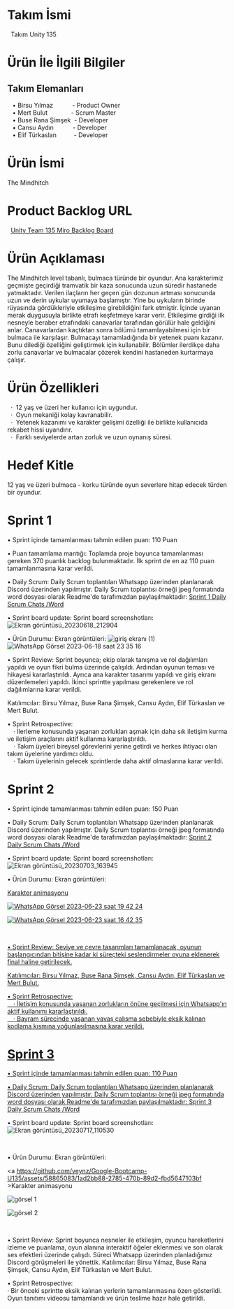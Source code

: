 <h1> Takım İsmi </h1>  &nbsp;
Takım Unity 135 &nbsp;

<h1> Ürün İle İlgili Bilgiler </h1>
<h2> Takım Elemanları </h2> 
 &nbsp;&nbsp;&nbsp;• Birsu Yılmaz &emsp;&emsp;&nbsp;&nbsp;&nbsp;- Product Owner <br>
 &nbsp;&nbsp;&nbsp;• Mert Bulut &emsp;&emsp;&emsp;&nbsp;&nbsp;- Scrum Master <br>
 &nbsp;&nbsp;&nbsp;• Buse Rana Şimşek &nbsp;- Developer <br>
 &nbsp;&nbsp;&nbsp;• Cansu Aydın &emsp;&emsp;&nbsp;&nbsp; - Developer <br>
 &nbsp;&nbsp;&nbsp;• Elif Türkaslan &emsp;&emsp;&nbsp;&nbsp;- Developer <br>
<h1> Ürün İsmi </h1>
The Mindhitch
<h1> Product Backlog URL </h1>  &nbsp;
<a href="https://miro.com/app/board/uXjVM9yPPJo=/?share_link_id=635712756836">Unity Team 135 Miro Backlog Board</a>

<h1> Ürün Açıklaması </h1>
The Mindhitch level tabanlı, bulmaca türünde bir oyundur. Ana karakterimiz geçmişte geçirdiği tramvatik bir kaza sonucunda uzun süredir hastanede yatmaktadır. Verilen ilaçların her geçen gün dozunun artması sonucunda uzun ve derin uykular uyumaya başlamıştır. Yine bu uykuların birinde rüyasında gördükleriyle etkileşime girebildiğini fark etmiştir. İçinde uyanan merak duygusuyla birlikte etrafı keşfetmeye karar verir. Etkileşime girdiği ilk nesneyle beraber etrafındaki canavarlar tarafından görülür hale geldiğini anlar. Canavarlardan kaçtıktan sonra bölümü tamamlayabilmesi için bir bulmaca ile karşılaşır. Bulmacayı tamamladığında bir yetenek puanı kazanır. Bunu dilediği özelliğini geliştirmek için kullanabilir. Bölümler ilerdikçe daha zorlu canavarlar ve bulmacalar çözerek kendini hastaneden kurtarmaya çalışır.
<h1> Ürün Özellikleri </h1>
&nbsp;&nbsp;·&nbsp; 12 yaş ve üzeri her kullanıcı için uygundur. <br>
&nbsp;&nbsp;·&nbsp; Oyun mekaniği kolay kavranabilir. <br> 
&nbsp;&nbsp;·&nbsp; Yetenek kazanımı ve karakter gelişimi özelliği ile birlikte kullanıcıda rekabet hissi uyandırır. <br>
&nbsp;&nbsp;·&nbsp; Farklı seviyelerde artan zorluk ve uzun oynanış süresi. <br>
<h1> Hedef Kitle </h1>
12 yaş ve üzeri bulmaca - korku türünde oyun severlere hitap edecek türden bir oyundur.
<h1> Sprint 1 </h1>
• Sprint içinde tamamlanması tahmin edilen puan: 110 Puan

• Puan tamamlama mantığı: Toplamda proje boyunca tamamlanması gereken 370 puanlık backlog bulunmaktadır. İlk sprint de en az 110 puan tamamlanmasına karar verildi.

• Daily Scrum: Daily Scrum toplantıları Whatsapp üzerinden planlanarak Discord üzerinden yapılmıştır. Daily Scrum toplantısı örneği jpeg formatında word dosyası olarak Readme'de tarafımızdan paylaşılmaktadır:
<a href="https://docs.google.com/document/d/1biF5NdmBiBNWBpb9tYLWm4BZfzCdM5Usdp7yv98Xwgc/edit?usp=sharing">Sprint 1 Daily Scrum Chats /Word</a> <br>

• Sprint board update: Sprint board screenshotları:![Ekran görüntüsü_20230618_212904](https://github.com/veynz/Google-Bootcamp-U135/assets/58865083/e0c28473-95ec-4b24-9636-cd33ee467910) <br>

• Ürün Durumu: Ekran görüntüleri: ![giriş ekranı (1)](https://github.com/veynz/Google-Bootcamp-U135/assets/58865083/d9623a09-ef1e-42e9-9a46-5dd3bf2070e6)
![WhatsApp Görsel 2023-06-18 saat 23 35 16](https://github.com/veynz/Google-Bootcamp-U135/assets/58865083/a8e2b8cf-ba86-4d1b-81e2-5762c125c983)
<br>

• Sprint Review: Sprint boyunca; ekip olarak tanışma ve rol dağılımları yapıldı ve oyun fikri bulma üzerinde çalışıldı. Ardından oyunun teması ve hikayesi kararlaştırıldı. Ayrıca ana karakter tasarımı yapıldı ve giriş ekranı düzenlemeleri yapıldı. İkinci sprintte yapılması gerekenlere ve rol dağılımlarına karar verildi. <br> 

Katılımcılar: Birsu Yılmaz, Buse Rana Şimşek, Cansu Aydın, Elif Türkaslan ve Mert Bulut.

• Sprint Retrospective: <br> 
&emsp;· İlerleme konusunda yaşanan zorlukları aşmak için daha sık iletişim kurma ve iletişim araçlarını aktif kullanma kararlaştırıldı. <br> 
&emsp;· Takım üyeleri bireysel görevlerini yerine getirdi ve herkes ihtiyacı olan takım üyelerine yardımcı oldu. <br> 
&emsp;· Takım üyelerinin gelecek sprintlerde daha aktif olmaslarına karar verildi.   <br>

<h1> Sprint 2 </h1>
• Sprint içinde tamamlanması tahmin edilen puan: 150 Puan <br>

• Daily Scrum: Daily Scrum toplantıları Whatsapp üzerinden planlanarak Discord üzerinden yapılmıştır. Daily Scrum toplantısı örneği jpeg formatında word dosyası olarak Readme'de tarafımızdan paylaşılmaktadır:
<a href="https://docs.google.com/document/d/1rqs89_4sVNI1pYsrzQINStc3k-wOCETMmXpVPAJ_Y7E/edit?usp=sharing">Sprint 2 Daily Scrum Chats /Word</a> <br>

• Sprint board update: Sprint board screenshotları: ![Ekran görüntüsü_20230703_163945](https://github.com/veynz/Google-Bootcamp-U135/assets/58865083/7d0997d1-c3c9-48ef-b7a5-ba8a74f8e9d2)
<br>

• Ürün Durumu: Ekran görüntüleri:

<a href="https://github.com/veynz/Google-Bootcamp-U135/assets/58865083/0fd92a7f-5a85-486b-a44d-5bf8dd1d14f6">Karakter animasyonu

![WhatsApp Görsel 2023-06-23 saat 19 42 24](https://github.com/veynz/Google-Bootcamp-U135/assets/58865083/2ee28bce-ae5c-439c-92e9-76befc491cb0)

![WhatsApp Görsel 2023-06-23 saat 16 42 35](https://github.com/veynz/Google-Bootcamp-U135/assets/58865083/14abcf39-4f11-443e-9d7b-1594cf98788c)

<br>

• Sprint Review: Seviye ve çevre tasarımları tamamlanacak, oyunun başlangıcından bitişine kadar ki süreçteki seslendirmeler oyuna eklenerek final haline getirilecek. <br> 

Katılımcılar: Birsu Yılmaz, Buse Rana Şimşek, Cansu Aydın, Elif Türkaslan ve Mert Bulut.

• Sprint Retrospective: <br> 
&emsp;· İletişim konusunda yaşanan zorlukların önüne geçilmesi için Whatsapp'ın aktif kullanımı kararlaştırıldı. <br> 
&emsp;· Bayram sürecinde yaşanan yavaş çalışma sebebiyle eksik kalınan kodlama kısmına yoğunlaşılmasına karar verildi. <br>


<h1> Sprint 3 </h1>
• Sprint içinde tamamlanması tahmin edilen puan: 110 Puan <br>

• Daily Scrum: Daily Scrum toplantıları Whatsapp üzerinden planlanarak Discord üzerinden yapılmıştır. Daily Scrum toplantısı örneği jpeg formatında word dosyası olarak Readme'de tarafımızdan paylaşılmaktadır:
<a href="https://docs.google.com/document/d/1w-YN4wOAqXJao9F5iMrOsVAfrCsXD91Uu7a7lNzn6Yo/edit?usp=sharing">Sprint 3 Daily Scrum Chats /Word</a> <br>

• Sprint board update: Sprint board screenshotları: ![Ekran görüntüsü_20230717_110530](https://github.com/veynz/Google-Bootcamp-U135/assets/58865083/cdd5e25d-5dd4-49cd-a8ac-6482c2006d39)

<br>

• Ürün Durumu: Ekran görüntüleri:

<a https://github.com/veynz/Google-Bootcamp-U135/assets/58865083/1ad2bb88-2785-470b-89d2-fbd5647103bf >Karakter animasyonu

![görsel 1](https://github.com/veynz/Google-Bootcamp-U135/assets/58865083/7961a41b-0d9c-4085-bf9f-30c06bd27a36)

![görsel 2](https://github.com/veynz/Google-Bootcamp-U135/assets/58865083/659b6c8d-0aa1-4316-8cf6-b751a5ba7484)

<br>

• Sprint Review: Sprint boyunca nesneler ile etkileşim, oyuncu hareketlerini izleme ve puanlama, oyun alanına interaktif öğeler eklenmesi ve son olarak ses efektleri üzerinde çalışdı. Süreci Whatsapp üzerinden planladığımız Discord görüşmeleri ile yönettik. Katılımcılar: Birsu Yılmaz, Buse Rana Şimşek, Cansu Aydın, Elif Türkaslan ve Mert Bulut. <br> 



• Sprint Retrospective: <br>
· Bir önceki sprintte eksik kalınan yerlerin tamamlanmasına özen gösterildi. Oyun tanıtımı videosu tamamlandı ve ürün teslime hazır hale getirildi.


